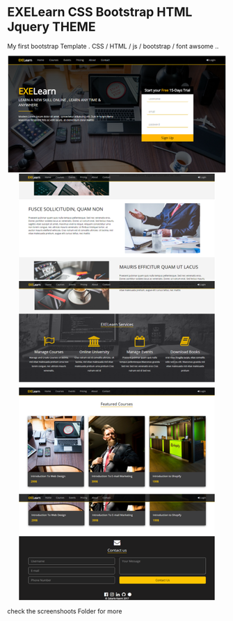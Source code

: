 # EXELearn CSS Bootstrap HTML Jquery THEME
My first bootstrap Template . CSS / HTML / js / bootstrap / font awsome ..




<p align="center">
  <img src="screenshoots/Capture1.PNG" width="500"/>
   <img src="screenshoots/Capture3.PNG" width="450"/>
   <img src="screenshoots/Capture4.PNG" width="450"/>
  <img src="screenshoots/Capture5.PNG" width="450"/>
   <img src="screenshoots/Capture6.PNG" width="450"/>
</p>

check the screenshoots Folder for more

